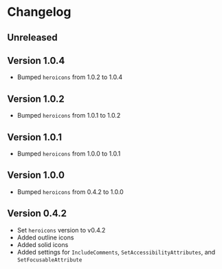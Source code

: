 # Changelog

## Unreleased

## Version 1.0.4

- Bumped `heroicons` from 1.0.2 to 1.0.4

## Version 1.0.2

- Bumped `heroicons` from 1.0.1 to 1.0.2

## Version 1.0.1

- Bumped `heroicons` from 1.0.0 to 1.0.1

## Version 1.0.0

- Bumped `heroicons` from 0.4.2 to 1.0.0

## Version 0.4.2

- Set `heroicons` version to v0.4.2
- Added outline icons
- Added solid icons
- Added settings for `IncludeComments`, `SetAccessibilityAttributes`, and `SetFocusableAttribute`
